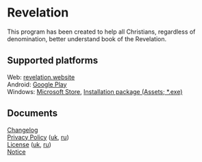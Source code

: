 # Revelation
This program has been created to help all Christians, regardless of denomination, better understand book of the Revelation.

## Supported platforms

Web: [revelation.website](https://www.revelation.website)  
Android: [Google Play](https://play.google.com/store/apps/details?id=ai11.link.revelation)  
Windows: [Microsoft Store](https://apps.microsoft.com/detail/9NXHRR2P4087), [Installation package (Assets; *.exe)](https://github.com/karnauhov/Revelation/releases/latest)  

## Documents

[Changelog](./CHANGELOG.md)  
[Privacy Policy](./assets/data/topics/privacy_policy_en.md) ([uk](./assets/data/topics/privacy_policy_uk.md), [ru](./assets/data/topics/privacy_policy_ru.md))  
[License](./assets/data/topics/license_en.md) ([uk](./assets/data/topics/license_uk.md), [ru](./assets/data/topics/license_ru.md))  
[Notice](./NOTICE.md)  
